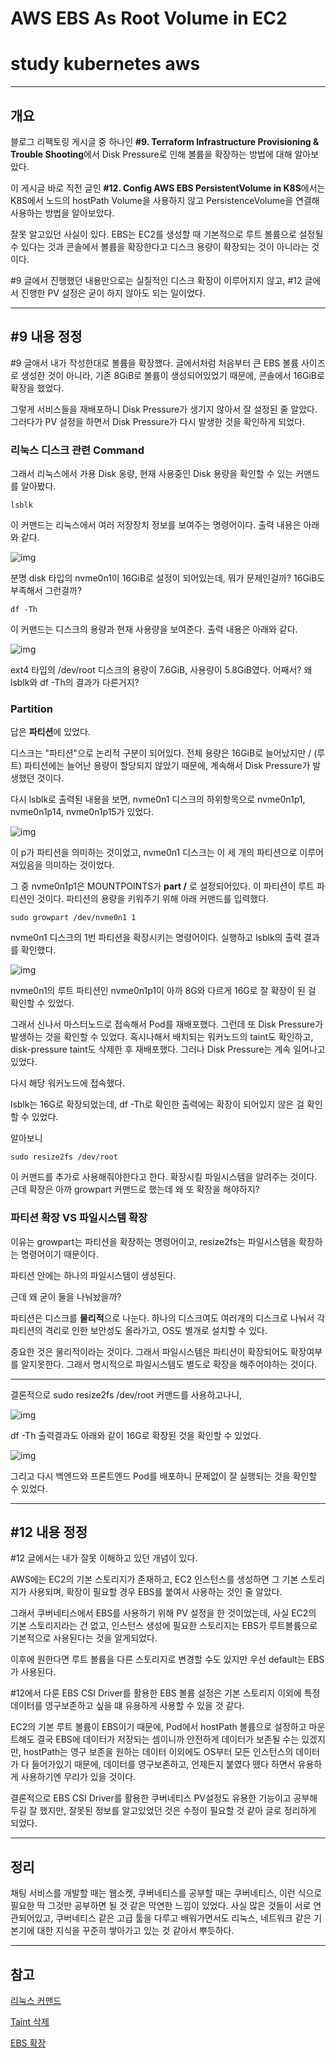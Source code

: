 # AWS EBS As Root Volume in EC2
# study kubernetes aws

---

## 개요

블로그 리팩토링 게시글 중 하나인 **#9. Terraform Infrastructure Provisioning & Trouble Shooting**에서 Disk Pressure로 인해 볼륨을 확장하는 방법에 대해 알아보았다.

이 게시글 바로 직전 글인 **#12. Config AWS EBS PersistentVolume in K8S**에서는 K8S에서 노드의 hostPath Volume을 사용하지 않고 PersistenceVolume을 연결해 사용하는 방법을 알아보았다.

잘못 알고있던 사실이 있다. EBS는 EC2를 생성할 때 기본적으로 루트 볼륨으로 설정될 수 있다는 것과 콘솔에서 볼륨을 확장한다고 디스크 용량이 확장되는 것이 아니라는 것이다.

#9 글에서 진행했던 내용만으로는 실질적인 디스크 확장이 이루어지지 않고, #12 글에서 진행한 PV 설정은 굳이 하지 않아도 되는 일이었다.

---

## #9 내용 정정

#9 글애서 내가 작성한대로 볼륨을 확장했다. 글에서처럼 처음부터 큰 EBS 볼륨 사이즈로 생성한 것이 아니라, 기존 8GiB로 볼륨이 생성되어있었기 때문에, 콘솔에서 16GiB로 확장을 했었다.

그렇게 서비스들을 재배포하니 Disk Pressure가 생기지 않아서 잘 설정된 줄 알았다. 그러다가 PV 설정을 하면서 Disk Pressure가 다시 발생한 것을 확인하게 되었다.

### 리눅스 디스크 관련 Command

그래서 리눅스에서 가용 Disk 옹량, 현재 사용중인 Disk 용량을 확인할 수 있는 커맨드를 알아봤다.

    lsblk

이 커맨드는 리눅스에서 여러 저장장치 정보를 보여주는 명령어이다. 출력 내용은 아래와 같다.

![img](http://www.choigonyok.com/api/assets/61-1.png)

분명 disk 타입의 nvme0n1이 16GiB로 설정이 되어있는데, 뭐가 문제인걸까? 16GiB도 부족해서 그런걸까?

    df -Th
  
이 커맨드는 디스크의 용량과 현재 사용량을 보여준다. 출력 내용은 아래와 같다.

![img](http://www.choigonyok.com/api/assets/61-2.png)

ext4 타입의 /dev/root 디스크의 용량이 7.6GiB, 사용량이 5.8GiB였다. 어째서? 왜 lsblk와 df -Th의 결과가 다른거지?

### Partition

답은 **파티션**에 있었다.

디스크는 "파티션"으로 논리적 구분이 되어있다. 전체 용량은 16GiB로 늘어났지만 / (루트) 파티션에는 늘어난 용량이 할당되지 않았기 때문에, 계속해서 Disk Pressure가 발생했던 것이다.

다시 lsblk로 출력된 내용을 보면, nvme0n1 디스크의 하위항목으로 nvme0n1p1, nvme0n1p14, nvme0n1p15가 있었다.

![img](http://www.choigonyok.com/api/assets/61-3.png)

이 p가 파티션을 의미하는 것이었고, nvme0n1 디스크는 이 세 개의 파티션으로 이루어져있음을 의미하는 것이었다.

그 중 nvme0n1p1은 MOUNTPOINTS가 **part /** 로 설정되어있다. 이 파티션이 루트 파티션인 것이다. 파티션의 용량을 키워주기 위해 아래 커맨드를 입력했다.

    sudo growpart /dev/nvme0n1 1

nvme0n1 디스크의 1번 파티션을 확장시키는 명령어이다. 실행하고 lsblk의 출력 결과를 확인했다.

![img](http://www.choigonyok.com/api/assets/61-4.png)

nvme0n1의 루트 파티션인 nvme0n1p1이 아까 8G와 다르게 16G로 잘 확장이 된 걸 확인할 수 있었다.

그래서 신나서 마스터노드로 접속해서 Pod를 재배포했다. 그런데 또 Disk Pressure가 발생하는 것을 확인할 수 있었다. 혹시나해서 배치되는 워커노드의 taint도 확인하고, disk-pressure taint도 삭제한 후 재배포했다. 그러나 Disk Pressure는 계속 일어나고 있었다.

다시 해당 워커노드에 접속했다.

lsblk는 16G로 확장되었는데, df -Th로 확인한 출력에는 확장이 되어있지 않은 걸 확인할 수 있었다.

알아보니 

    sudo resize2fs /dev/root

이 커맨드를 추가로 사용해줘야한다고 한다. 확장시킬 파일시스템을 알려주는 것이다. 근데 확장은 아까 growpart 커맨드로 했는데 왜 또 확장을 해야하지?

### 파티션 확장 VS 파일시스템 확장

이유는 growpart는 파티션을 확장하는 명령어이고, resize2fs는 파일시스템을 확장하는 명령어이기 때문이다.

파티션 안에는 하나의 파일시스템이 생성된다.

근데 왜 굳이 둘을 나눠놨을까?

파티션은 디스크를 **물리적**으로 나눈다. 하나의 디스크여도 여러개의 디스크로 나눠서 각 파티션의 격리로 인한 보안성도 올라가고, OS도 별개로 설치할 수 있다.

중요한 것은 물리적이라는 것이다. 그래서 파일시스템은 파티션이 확장되어도 확장여부를 알지못한다. 그래서 명시적으로 파일시스템도 별도로 확장을 해주어야하는 것이다.

---

결론적으로 sudo resize2fs /dev/root 커맨드를 사용하고나니,

![img](http://www.choigonyok.com/api/assets/61-5.png)

df -Th 출력결과도 아래와 같이 16G로 확장된 것을 확인할 수 있었다.

![img](http://www.choigonyok.com/api/assets/61-6.png)

그리고 다시 백엔드와 프론트엔드 Pod를 배포하니 문제없이 잘 실행되는 것을 확인할 수 있었다.

---

## #12 내용 정정

#12 글에서는 내가 잘못 이해하고 있던 개념이 있다.

AWS에는 EC2의 기본 스토리지가 존재하고, EC2 인스턴스를 생성하면 그 기본 스토리지가 사용되며, 확장이 필요할 경우 EBS를 붙여서 사용하는 것인 줄 알았다.

그래서 쿠버네티스에서 EBS를 사용하기 위해 PV 설정을 한 것이었는데, 사실 EC2의 기본 스토리지라는 건 없고, 인스턴스 생성에 필요한 스토리지는 EBS가 루트볼륨으로 기본적으로 사용된다는 것을 알게되었다.

이후에 원한다면 루트 볼륨을 다른 스토리지로 변경할 수도 있지만 우선 default는 EBS가 사용된다.

#12에서 다룬 EBS CSI Driver를 활용한 EBS 볼륨 설정은 기본 스토리지 이외에 특정 데이터를 영구보존하고 싶을 떄 유용하게 사용할 수 있을 것 같다.

EC2의 기본 루트 볼륨이 EBS이기 때문에, Pod에서 hostPath 볼륨으로 설정하고 마운트해도 결국 EBS에 데이터가 저장되는 셈이니까 안전하게 데이터가 보존될 수는 있겠지만, hostPath는 영구 보존을 원하는 데이터 이외에도 OS부터 모든 인스턴스의 데이터가 다 들어가있기 때문에, 데이터를 영구보존하고, 언제든지 붙였다 뗐다 하면서 유용하게 사용하기엔 무리가 있을 것이다.

결론적으로 EBS CSI Driver를 활용한 쿠버네티스 PV설정도 유용한 기능이고 공부해두길 잘 했지만, 잘못된 정보를 알고있었던 것은 수정이 필요할 것 같아 글로 정리하게 되었다.

---

## 정리

채팅 서비스를 개발할 때는 웹소켓, 쿠버네티스를 공부할 때는 쿠버네티스, 이런 식으로 필요한 딱 그것만 공부하면 될 것 같은 막연한 느낌이 있었다. 사실 많은 것들이 서로 연관되어있고, 쿠버네티스 같은 고급 툴을 다루고 배워가면서도 리눅스, 네트워크 같은 기본기에 대한 지식을 꾸준히 쌓아가고 있는 것 같아서 뿌듯하다.

---

## 참고

[리눅스 커맨드](https://blog.desdelinux.net/ko/HDD-%EB%98%90%EB%8A%94-%ED%8C%8C%ED%8B%B0%EC%85%98%EC%9D%98-%EB%8D%B0%EC%9D%B4%ED%84%B0%EB%A5%BC-%EC%95%8C%EA%B8%B0%EC%9C%84%ED%95%9C-4-%EA%B0%80%EC%A7%80-%EB%AA%85%EB%A0%B9/)

[Taint 삭제](https://cloud.google.com/kubernetes-engine/docs/how-to/node-taints?hl=ko#remove_a_taint_from_a_node)

[EBS 확장](https://velog.io/@harvey/AWS-EC2-%EC%9D%B8%EC%8A%A4%ED%84%B4%EC%8A%A4-%EC%9A%A9%EB%9F%89-%ED%99%95%EC%9E%A5)
